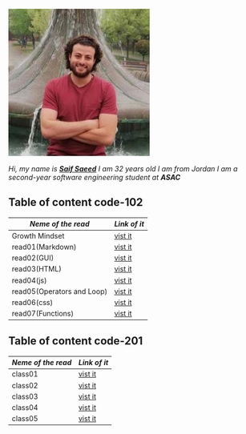 
![saif](saif.jpeg)
 
*Hi, my name is [**Saif Saeed**](https://github.com/Saif-K-Saeed) I am 32 years old  I am from Jordan I am a second-year software engineering student at **ASAC*** 

 ## Table of content code-102
 
*Neme of the read* | *Link of it* 
---------------- |------------------|
Growth Mindset  | [vist it](https://saif-k-saeed.github.io/reading-notes/growthMindset)
read01(Markdown) | [ vist it ](https://saif-k-saeed.github.io/reading-notes/read1)
read02(GUI) | [vist it  ](https://saif-k-saeed.github.io/reading-notes/read02)
read03(HTML) | [vist it  ](https://saif-k-saeed.github.io/reading-notes/read03)
read04(js) | [vist it  ](https://saif-k-saeed.github.io/reading-notes/read04)
read05(Operators and Loop) | [vist it  ](https://saif-k-saeed.github.io/reading-notes/read05)
read06(css) | [vist it  ](https://saif-k-saeed.github.io/reading-notes/read06)
read07(Functions) | [vist it  ](https://saif-k-saeed.github.io/reading-notes/read07)

 ## Table of content code-201

 *Neme of the read* | *Link of it* 
---------------- |------------------|
class01 | [vist it  ](https://saif-k-saeed.github.io/reading-notes/class01)
class02 | [vist it  ](https://saif-k-saeed.github.io/reading-notes/class02)
class03 | [vist it  ](https://saif-k-saeed.github.io/reading-notes/class03)
class04 | [vist it  ](https://saif-k-saeed.github.io/reading-notes/class04)
class05 | [vist it  ](https://saif-k-saeed.github.io/reading-notes/class05)
